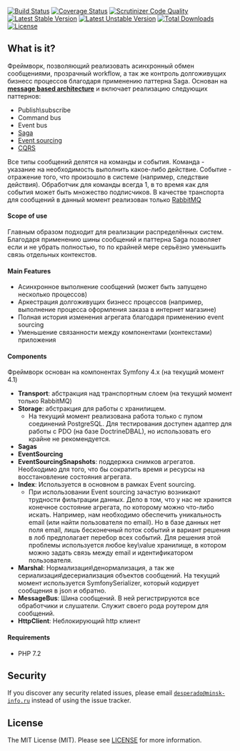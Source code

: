 [![Build Status](https://travis-ci.org/mmasiukevich/service-bus.svg?branch=master)](https://travis-ci.org/mmasiukevich/service-bus)
[![Coverage Status](https://coveralls.io/repos/github/mmasiukevich/service-bus/badge.svg?branch=master)](https://coveralls.io/github/mmasiukevich/service-bus?branch=master)
[![Scrutinizer Code Quality](https://scrutinizer-ci.com/g/mmasiukevich/service-bus/badges/quality-score.png?b=master)](https://scrutinizer-ci.com/g/mmasiukevich/service-bus/?branch=master)
[![Latest Stable Version](https://poser.pugx.org/mmasiukevich/service-bus/v/stable)](https://packagist.org/packages/mmasiukevich/service-bus)
[![Latest Unstable Version](https://poser.pugx.org/mmasiukevich/service-bus/v/unstable)](https://packagist.org/packages/mmasiukevich/service-bus)
[![Total Downloads](https://poser.pugx.org/mmasiukevich/service-bus/downloads)](https://packagist.org/packages/mmasiukevich/service-bus)
[![License](https://poser.pugx.org/mmasiukevich/service-bus/license)](https://packagist.org/packages/mmasiukevich/service-bus)

## What is it?
Фреймворк, позволяющий реализовать асинхронный обмен сообщениями, прозрачный workflow, а так же контроль долгоживущих бизнесс процессов благодаря применению паттерна Saga. 
Основан на **[message based architecture](https://www.enterpriseintegrationpatterns.com/patterns/messaging/Messaging.html)** и включает реализацию следующих паттернов:
  - Publish\subscribe
  - Command bus
  - Event bus
  - [Saga](https://microservices.io/patterns/data/saga.html)
  - [Event sourcing](https://microservices.io/patterns/data/event-sourcing.html)
  - [CQRS](https://microservices.io/patterns/data/cqrs.html)

Все типы сообщений делятся на команды и события. Команда - указание на необходимость выполнить какое-либо действие. Событие - отражение того, что произошло в системе (например, следствие действия). Обработчик для команды всегда 1, в то время как для события может быть множество подписчиков.
В качестве транспорта для сообщений в данный момент реализован только [RabbitMQ](https://www.rabbitmq.com/)

#### Scope of use
Главным образом подходит для реализации распределённых систем. Благодаря применению шины сообщений и паттерна Saga позволяет если и не убрать полностью, то по крайней мере серьёзно уменьшить связь отдельных контекстов.

#### Main Features
 - Асинхронное выполнение сообщений (может быть запущено несколько процессов)
 - Аркестрация долгоживущих бизнесс процессов (например, выполнение процесса оформления заказа в интернет магазине)
 - Полная история изменения агрегата благодаря применению event sourcing
 - Уменьшение связанности между компонентами (контекстами) приложения

#### Components 
Фреймворк основан на компонентах Symfony 4.x (на текущий момент 4.1)
- **Transport**: абстракция над транспортным слоем (на текущий момент только RabbitMQ)
- **Storage**: абстракция для работы с хранилищем. 
  - На текущий момент реализована работа только с пулом соединений PostgreSQL. Для тестирования доступен адаптер для работы с PDO (на базе DoctrineDBAL), но использовать его крайне не рекомендуется.
- **Sagas**
- **EventSourcing**
- **EventSourcingSnapshots**: поддержка снимков агрегатов. Необходимо для того, что бы сократить время и ресурсы на восстановление состояния агрегата.
- **Index**: Используется в основном в рамках Event sourcing.
  - При использовании Event sourcing зачастую возникают трудности фильтрации данных. Дело в том, что у нас не хранится конечное состояние агрегата, по которому можно что-либо искать. Например, нам необходимо обеспечить уникальность email (или найти пользователя по email). Но в базе данных нет поля email, лишь бесконечный поток событий и вариант решения в лоб предполагает перебор всех событий. Для решения этой проблемы используется любое key\value хранилище, в котором можно задать связь между email и идентификатором пользователя.
- **Marshal**: Нормализация\денормализация, а так же сериализация\десериализация объектов сообщений. На текущий момент используется SymfonySerializer, который кодирует сообщения в json и обратно.
- **MessageBus**: Шина сообщений. В ней регистрируются все обработчики и слушатели. Служит своего рода роутером для сообщений.
- **HttpClient**: Неблокирующий http клиент

#### Requirements 
  - PHP 7.2

## Security

If you discover any security related issues, please email [`desperado@minsk-info.ru`](mailto:desperado@minsk-info.ru) instead of using the issue tracker.

## License

The MIT License (MIT). Please see [LICENSE](LICENSE.md) for more information.